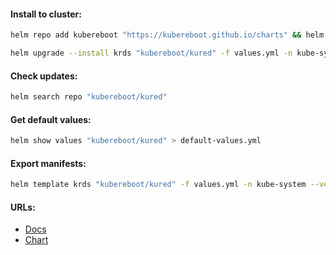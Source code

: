 #### Install to cluster:
```bash
helm repo add kubereboot "https://kubereboot.github.io/charts" && helm repo update
```
```bash
helm upgrade --install krds "kubereboot/kured" -f values.yml -n kube-system --version "5.4.0"
```

#### Check updates:
```bash
helm search repo "kubereboot/kured"
```

#### Get default values:
```bash
helm show values "kubereboot/kured" > default-values.yml
```

#### Export manifests:
```bash
helm template krds "kubereboot/kured" -f values.yml -n kube-system --version "5.4.0" > manifests.yml
```

#### URLs:
- [Docs](https://kured.dev/docs/)
- [Chart](https://github.com/kubereboot/charts/tree/main/charts/kured)
